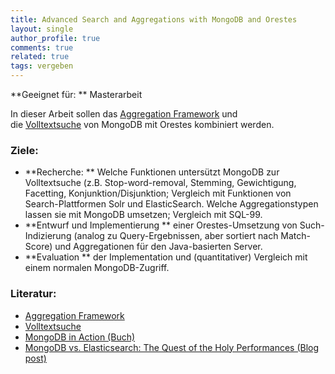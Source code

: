```yaml
---
title: Advanced Search and Aggregations with MongoDB and Orestes
layout: single
author_profile: true
comments: true
related: true
tags: vergeben
---
```


**Geeignet für: ** Masterarbeit

In dieser Arbeit sollen das [Aggregation Framework](https://docs.mongodb.com/manual/aggregation/) und die [Volltextsuche](https://docs.mongodb.com/manual/reference/operator/query/text/) von MongoDB mit Orestes kombiniert werden.

### Ziele:

-   **Recherche: ** Welche Funktionen untersützt MongoDB zur Volltextsuche (z.B. Stop-word-removal, Stemming, Gewichtigung, Facetting, Konjunktion/Disjunktion; Vergleich mit Funktionen von Search-Plattformen Solr und ElasticSearch. Welche Aggregationstypen lassen sie mit MongoDB umsetzen; Vergleich mit SQL-99.
-   **Entwurf und Implementierung ** einer Orestes-Umsetzung von Such-Indizierung (analog zu Query-Ergebnissen, aber sortiert nach Match-Score) und Aggregationen für den Java-basierten Server.
-   **Evaluation ** der Implementation und (quantitativer) Vergleich mit einem normalen MongoDB-Zugriff.

### Literatur:

-   [Aggregation Framework](https://docs.mongodb.com/manual/aggregation/)
-   [Volltextsuche](https://docs.mongodb.com/manual/reference/operator/query/text/)
-   [MongoDB in Action (Buch)](https://www.amazon.de/MongoDB-Action-Kyle-Banker/dp/1617291609/ref=sr_1_1?ie=UTF8&qid=1477496019&sr=8-1&keywords=mongodb+in+action)
-   [MongoDB vs. Elasticsearch: The Quest of the Holy Performances (Blog post)](http://blog.quarkslab.com/mongodb-vs-elasticsearch-the-quest-of-the-holy-performances.html)